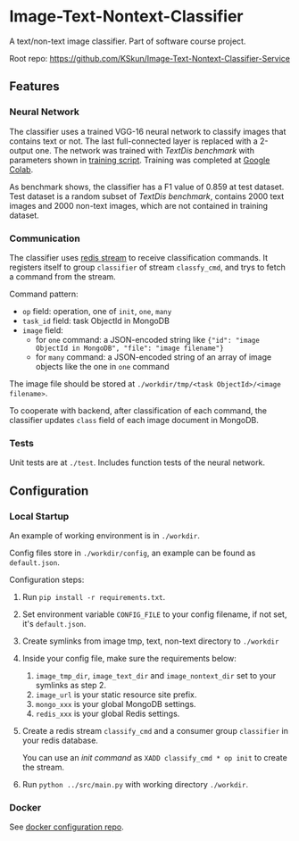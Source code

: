 # Image-Text-Nontext-Classifier

A text/non-text image classifier. Part of software course project.

Root repo: https://github.com/KSkun/Image-Text-Nontext-Classifier-Service

## Features

### Neural Network

The classifier uses a trained VGG-16 neural network to classify images that contains text or not. The last
full-connected layer is replaced with a 2-output one. The network was trained with *TextDis benchmark* with parameters
shown in [training script](src/net/net_train.py). Training was completed
at [Google Colab](https://colab.research.google.com/).

As benchmark shows, the classifier has a F1 value of 0.859 at test dataset. Test dataset is a random subset of *TextDis
benchmark*, contains 2000 text images and 2000 non-text images, which are not contained in training dataset.

### Communication

The classifier uses [redis stream](https://redis.io/topics/streams-intro) to receive classification commands. It
registers itself to group `classifier` of stream `classfy_cmd`, and trys to fetch a command from the stream.

Command pattern:

- `op` field: operation, one of `init`, `one`, `many`
- `task_id` field: task ObjectId in MongoDB
- `image` field:
    - for `one` command: a JSON-encoded string like `{"id": "image ObjectId in MongoDB", "file": "image filename"}`
    - for `many` command: a JSON-encoded string of an array of image objects like the one in `one` command

The image file should be stored at `./workdir/tmp/<task ObjectId>/<image filename>`.

To cooperate with backend, after classification of each command, the classifier updates `class` field of each image
document in MongoDB.

### Tests

Unit tests are at `./test`. Includes function tests of the neural network.

## Configuration

### Local Startup

An example of working environment is in `./workdir`.

Config files store in `./workdir/config`, an example can be found as `default.json`.

Configuration steps:

1. Run `pip install -r requirements.txt`.
2. Set environment variable `CONFIG_FILE` to your config filename, if not set, it's `default.json`.
3. Create symlinks from image tmp, text, non-text directory to `./workdir`
4. Inside your config file, make sure the requirements below:
    1. `image_tmp_dir`, `image_text_dir` and `image_nontext_dir` set to your symlinks as step 2.
    2. `image_url` is your static resource site prefix.
    3. `mongo_xxx` is your global MongoDB settings.
    4. `redis_xxx` is your global Redis settings.
5. Create a redis stream `classify_cmd` and a consumer group `classifier` in your redis database.

   You can use an *init command* as `XADD classify_cmd * op init` to create the stream.
6. Run `python ../src/main.py` with working directory `./workdir`.

### Docker

See [docker configuration repo](https://github.com/KSkun/Image-Text-Nontext-Classifier-Service).